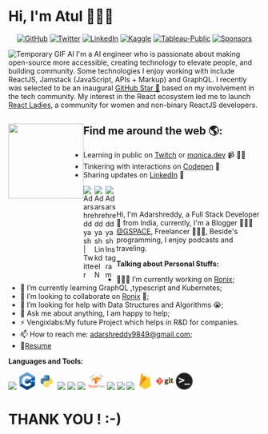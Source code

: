 # Hi, I'm Atul 👋🏾‍💻


<p align="center">
	<a href="https://github.com/Atul-Anand-Jha"><img src="https://img.shields.io/github/followers/Atul-Anand-Jha.svg?label=GitHub&style=social" alt="GitHub" height="30"></a>
	<a href="https://twitter.com/Atul_Anand_Jha"><img src="https://img.shields.io/twitter/follow/Atul_Anand_Jha?label=Twitter&style=social" alt="Twitter" height="30"></a>
	<a href="https://www.linkedin.com/in/atul-anand-jha"><img src="https://img.shields.io/badge/LinkedIn--_.svg?style=social&logo=linkedin" alt="LinkedIn" height="30"></a>
	<a href="https://www.kaggle.com/atulanandjha"><img src="https://img.shields.io/badge/Kaggle-EXPERT-purple.svg?style=plastic&logo=kaggle" alt="Kaggle" height="30"></a>
	<a href="https://public.tableau.com/profile/atul.anand3150#!/"><img src="https://img.shields.io/badge/TABLEAU-WIZARD-skyblue.svg?style=plastic&logo=tableau" alt="Tableau-Public" height="30"></a>
	<a href="https://github.com/sponsors/Atul-Anand-Jha"><img src="https://img.shields.io/badge/Sponsors--_.svg?style=social&logo=github&logoColor=EA4AAA" alt="Sponsors" height="30"></a>
</p>

<img src="https://swisscognitive.ch/wp/wp-content/uploads/2016/12/anim_brain_side_header.gif" alt="Temporary GIF AI">
I'm a AI engineer who is passionate about making open-source more accessible, creating technology to elevate people, and building community. Some technologies I enjoy working with include ReactJS, Jamstack (JavaScript, APIs + Markup) and GraphQL. I recently was selected to be an inaugural <a href="https://stars.github.com/">GitHub Star 🌟</a> based on my involvement in the tech community.  My interest in the React ecosystem led me to launch <a href="https://www.meetup.com/React-Ladies/">React Ladies</a>, a community for women and non-binary ReactJS developers.


## Find me around the web 🌎: <a href="https://github.com/sponsors/M0nica"><img align="left" width="150" height="150" src="https://github.com/M0nica/M0nica/blob/main/octomonica/m0nica-octocat-rotating.gif?raw=true"></a>
- Learning in public on <a href="https://www.twitch.tv/blacktechdiva">Twitch</a> or <a href="https://www.monica.dev">monica.dev</a> 📹 ✍🏾
- Tinkering with interactions on <a href="https://codepen.io/m0nica"> Codepen</a> 🏓
- Sharing updates on <a href="https://www.linkedin.com/in/monicampowell/">LinkedIn</a> 💼



<a href="https://twitter.com/adarshreddyash">
  <img align="left" alt="Adarshreddyash | Twitter" width="22px" src="https://cdn.jsdelivr.net/npm/simple-icons@v3/icons/twitter.svg" />
</a>
<a href="https://www.linkedin.com/in/adarshreddyash/">
  <img align="left" alt="Adarshreddyash LinkdeIN" width="22px" src="https://cdn.jsdelivr.net/npm/simple-icons@v3/icons/linkedin.svg" />
</a>
<a href="https://www.instagram.com/adarshreddyash/">
  <img align="left" alt="Adarshreddyash Instagram" width="22px" src="https://cdn.jsdelivr.net/npm/simple-icons@v3/icons/instagram.svg" />
</a>
<br />
<br />

Hi, I'm Adarshreddy, a Full Stack Developer 🚀 from India, currently, I'm a Blogger 🙍🏽‍♂️ [@GSPACE](https://glammingspace.blogspot.com), Freelancer 👨🏽‍💻, Beside's programming, I enjoy podcasts and traveling.
  
**Talking about Personal Stuffs:**

- 👨🏽‍💻 I’m currently working on [Ronix](https://github.com/Adarshreddyash/ronix-frontend);
- 🌱 I’m currently learning GraphQL ,typescript and Kubernetes; 
- 👯 I’m looking to collaborate on [Ronix](https://github.com/Adarshreddyash/ronix-frontend) 🤝;
- 🤔 I’m looking for help with Data Structures and Algorithms 😭;
- 💬 Ask me about anything, I am happy to help;
- ⚡️ Vengixlabs:My future Project which helps in R&D for companies. 
- 📫 How to reach me: adarshreddy9849@gmail.com;
- 📝[Resume](https://adarshreddyash.me/assets/Adarshreddy's%20Resume.pdf)

**Languages and Tools:**  

<code><img height="35" src="https://upload.wikimedia.org/wikipedia/commons/thumb/1/10/CSS3_and_HTML5_logos_and_wordmarks.svg/791px-CSS3_and_HTML5_logos_and_wordmarks.svg.png"></code>
<code><img height="35" src="https://raw.githubusercontent.com/github/explore/80688e429a7d4ef2fca1e82350fe8e3517d3494d/topics/cpp/cpp.png"></code>
<code><img height="35" src="https://raw.githubusercontent.com/github/explore/80688e429a7d4ef2fca1e82350fe8e3517d3494d/topics/python/python.png"></code>
<code><img height="35" src="https://cdn.iconscout.com/icon/free/png-512/aws-1869025-1583149.png"></code>
<code><img height="35" src="https://e7.pngegg.com/pngimages/308/987/png-clipart-google-cloud-logo-google-cloud-platform-cloud-computing-bigquery-google-storage-google-text-service-thumbnail.png"></code>
<code><img height="35" src="https://idroot.us/wp-content/uploads/2018/02/elk-stack-logo.png"></code>
<code><img height="35" src="https://raw.githubusercontent.com/github/explore/80688e429a7d4ef2fca1e82350fe8e3517d3494d/topics/tensorflow/tensorflow.png"></code>
<code><img height="35" src="https://banner2.cleanpng.com/20180604/zib/kisspng-tableau-software-computer-software-data-visualizat-software-5b15522a35dd62.3640237115281239462206.jpg"></code>
<code><img height="35" src="https://avatars0.githubusercontent.com/u/5429470?s=200&v=4"></code>
<code><img height="35" src="https://kubernetes.io/images/favicon.png"></code>
<code><img height="35" src="https://raw.githubusercontent.com/github/explore/80688e429a7d4ef2fca1e82350fe8e3517d3494d/topics/firebase/firebase.png"></code>
<code><img height="35" src="https://raw.githubusercontent.com/github/explore/80688e429a7d4ef2fca1e82350fe8e3517d3494d/topics/git/git.png"></code>
<code><img height="35" src="https://raw.githubusercontent.com/github/explore/80688e429a7d4ef2fca1e82350fe8e3517d3494d/topics/terminal/terminal.png"></code>


# THANK YOU ! :-)
